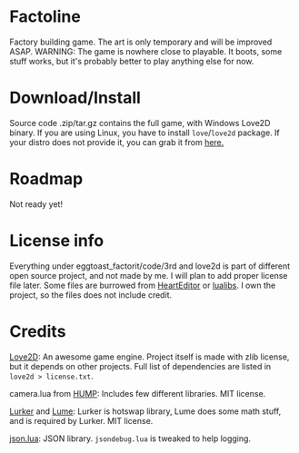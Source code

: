 # Factoline
Factory building game. The art is only temporary and will be improved ASAP.
WARNING: The game is nowhere close to playable. It boots, some stuff works, but it's probably better to play anything else for now.

# Download/Install
Source code .zip/tar.gz contains the full game, with Windows Love2D binary.
If you are using Linux, you have to install `love`/`love2d` package. If your distro does not provide it, you can grab it from [here.](https://love2d.org)

# Roadmap
Not ready yet!

# License info
Everything under eggtoast_factorit/code/3rd and love2d is part of different open source project, and not made by me.
I will plan to add proper license file later.
Some files are burrowed from [HeartEditor](https://github.com/eggtoaster/hearteditor) or [lualibs](https://github.com/eggtoaster/lualibs). I own the project, so the files does not include credit.

# Credits
[Love2D](https://love2d.org): An awesome game engine. Project itself is made with zlib license, but it depends on other projects. Full list of dependencies are listed in `love2d > license.txt`.

camera.lua from [HUMP](https://github.com/HDictus/hump): Includes few different libraries. MIT license.

[Lurker](https://github.com/rxi/lurker) and [Lume](https://github.com/rxi/lume): Lurker is hotswap library, Lume does some math stuff, and is required by Lurker. MIT license.

[json.lua](https://github.com/rxi/json.lua): JSON library. `jsondebug.lua` is tweaked to help logging.